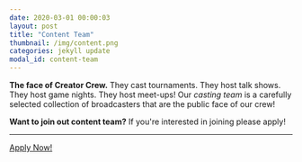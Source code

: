 ```yaml
---
date: 2020-03-01 00:00:03
layout: post
title: "Content Team"
thumbnail: /img/content.png
categories: jekyll update
modal_id: content-team
---
```


<p class="lead"><strong>The face of Creator Crew.</strong> They cast tournaments. They host talk shows. They host game nights. They host meet-ups! Our <em>casting team</em> is a carefully selected collection of broadcasters that are the public face of our crew!</p>

<div class="text-left">
	<div class="alert alert-warning" role="alert">
		<p class="lead"><strong>Want to join out content team?</strong> If you're interested in joining please apply!</p>
		<hr>
		<a href="https://docs.google.com/forms/d/e/1FAIpQLSewy1pA7x4NyndDxgklyFMuGSMiDYXVt4Q7R3lpwHDObzllfg/viewform?usp=sf_link" target="_blank" class="btn btn-secondary btn-lg" role="button">Apply Now!</a>
	</div>
</div>

